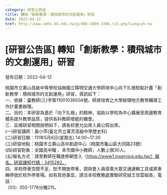 ```yaml
---
category: 研習公告區
title: 轉知「創新教學：積飛城市的文創運用」研習
date: 2022-04-12
href: http://www.smhs.kh.edu.tw/p/406-1000-3386,r23.php?Lang=zh-tw
---
```


# [研習公告區] 轉知「創新教學：積飛城市的文創運用」研習

發布日期：2022-04-12

桃園市立壽山高級中等學校協辦國立陽明交通大學師培中心向下扎根駐點計畫「創新教學：積飛城市的文創運用」研習，資訊如下：  
一、依據：臺教師(三)字第1100103650A號、師資培育之大學辦理地方教育輔導工作計畫書辦理。  
二、目的：本研習為基於「向下扎根」的精神，協助以學校為中心擴展至周邊教育體系提升教學品質，提供各科教師增能的機會。  
三、旨揭研習相關說明如下，請各校惠允出席人員公假出席。  
(一)研習講師：黃小萍(臺北市立萬芳高級中學歷史科)  
(二)研習日期：111年5月6日(星期五) 14:00~17:30  
(三)研習地點：桃園市立壽山高中創遊中心（桃園市龜山區大同路23號）  
(四)研習對象：全國高中職 、本市國中小教師，人數上限30人。  
(五)報名方式：請至教師在職進修網登入（https://www1.inservice.edu.tw/）報名，研習課程代碼：3415292。  
四、本校停車空間不足，恕不開放停車，請與會人員搭乘大眾交通運輸工具或將車輛停放於校外停車場。如有其他事宜，請洽本校教務處實驗研究組王信雲組長，電話：  
（03）350-1778分機215。

